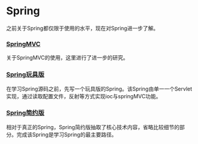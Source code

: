 # Spring
之前关于Spring都仅限于使用的水平，现在对Spring进一步了解。

### [SpringMVC](docs/SpringMVC.md)

关于SpringMVC的使用，这里进行了进一步的研究。

### [Spring玩具版](docs/SpringBaby.md)  

在学习Spring源码之前，先写一个玩具版的Spring。该Spring由单一一个Servlet实现，通过读取配置文件，反射等方式实现ioc与springMVC功能。   

### [Spring简约版](docs/liteSpring.md)  

相对于真正的Spring，Spring简约版抽取了核心技术内容，省略比较细节的部分。完成该Spring是学习Spring的最主要路径。





